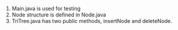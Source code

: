 1. Main.java is used for testing
2. Node structure is defined in Node.java
3. TriTree.java has two public methods, insertNode and deleteNode.